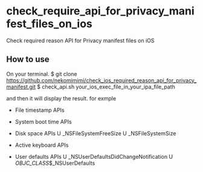 # check_require_api_for_privacy_manifest_files_on_ios
Check required reason API for Privacy manifest files on iOS

## How to use
On your terminal.
$ git clone https://github.com/nekomimimi/check_ios_required_reason_api_for_privacy_manifest.git
$ check_api.sh your_ios_exec_file_in_your_ipa_file_path

and then it will display the result.
for exmple

* File timestamp APIs

* System boot time APIs

* Disk space APIs
                 U _NSFileSystemFreeSize
                 U _NSFileSystemSize

* Active keyboard APIs

* User defaults APIs
                 U _NSUserDefaultsDidChangeNotification
                 U _OBJC_CLASS_$_NSUserDefaults

